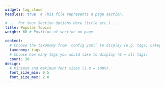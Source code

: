 ```yaml
---
widget: tag_cloud
headless: true  # This file represents a page section.

# ... Put Your Section Options Here (title etc.) ...
title: Popular Topics
weight: 60 # Position of section on page

content:
  # Choose the taxonomy from `config.yaml` to display (e.g. tags, categories)
  taxonomy: tags
  # Choose how many tags you would like to display (0 = all tags)
  count: 30
design:
  # Minimum and maximum font sizes (1.0 = 100%).
  font_size_min: 0.5
  font_size_max: 2.0
---
```

